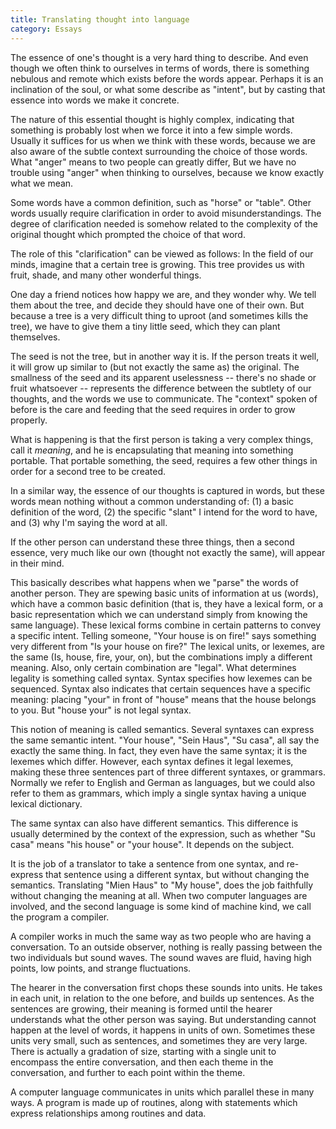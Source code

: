 ```yaml
---
title: Translating thought into language
category: Essays
---
```


The essence of one's thought is a very hard thing to describe.  And even
though we often think to ourselves in terms of words, there is something
nebulous and remote which exists before the words appear.  Perhaps it is
an inclination of the soul, or what some describe as "intent", but by
casting that essence into words we make it concrete.

The nature of this essential thought is highly complex, indicating that
something is probably lost when we force it into a few simple words.
Usually it suffices for us when we think with these words, because we
are also aware of the subtle context surrounding the choice of those
words.  What "anger" means to two people can greatly differ, But we have
no trouble using "anger" when thinking to ourselves, because we know
exactly what we mean.

Some words have a common definition, such as "horse" or "table".  Other
words usually require clarification in order to avoid misunderstandings.
The degree of clarification needed is somehow related to the complexity
of the original thought which prompted the choice of that word.

The role of this "clarification" can be viewed as follows: In the field
of our minds, imagine that a certain tree is growing.  This tree
provides us with fruit, shade, and many other wonderful things.

One day a friend notices how happy we are, and they wonder why.  We tell
them about the tree, and decide they should have one of their own.  But
because a tree is a very difficult thing to uproot (and sometimes kills
the tree), we have to give them a tiny little seed, which they can plant
themselves.

The seed is not the tree, but in another way it is.  If the person
treats it well, it will grow up similar to (but not exactly the same as)
the original.  The smallness of the seed and its apparent uselessness --
there's no shade or fruit whatsoever -- represents the difference
between the subtlety of our thoughts, and the words we use to
communicate.  The "context" spoken of before is the care and feeding
that the seed requires in order to grow properly.

What is happening is that the first person is taking a very complex
things, call it *meaning*, and he is encapsulating that meaning into
something portable.  That portable something, the seed, requires a few
other things in order for a second tree to be created.

In a similar way, the essence of our thoughts is captured in words, but
these words mean nothing without a common understanding of: (1) a basic
definition of the word, (2) the specific "slant" I intend for the word
to have, and (3) why I'm saying the word at all.

If the other person can understand these three things, then a second
essence, very much like our own (thought not exactly the same), will
appear in their mind.

This basically describes what happens when we "parse" the words of
another person.  They are spewing basic units of information at us
(words), which have a common basic definition (that is, they have a
lexical form, or a basic representation which we can understand simply
from knowing the same language).  These lexical forms combine in certain
patterns to convey a specific intent.  Telling someone, "Your house is
on fire!" says something very different from "Is your house on fire?"
The lexical units, or lexemes, are the same (Is, house, fire, your, on),
but the combinations imply a different meaning.  Also, only certain
combination are "legal".  What determines legality is something called
syntax.  Syntax specifies how lexemes can be sequenced.  Syntax also
indicates that certain sequences have a specific meaning: placing "your"
in front of "house" means that the house belongs to you.  But "house
your" is not legal syntax.

This notion of meaning is called semantics.  Several syntaxes can
express the same semantic intent.  "Your house", "Sein Haus", "Su casa",
all say the exactly the same thing.  In fact, they even have the same
syntax; it is the lexemes which differ.  However, each syntax defines it
legal lexemes, making these three sentences part of three different
syntaxes, or grammars.  Normally we refer to English and German as
languages, but we could also refer to them as grammars, which imply a
single syntax having a unique lexical dictionary.

The same syntax can also have different semantics.  This difference is
usually determined by the context of the expression, such as whether "Su
casa" means "his house" or "your house".  It depends on the subject.

It is the job of a translator to take a sentence from one syntax, and
re-express that sentence using a different syntax, but without changing
the semantics.  Translating "Mien Haus" to "My house", does the job
faithfully without changing the meaning at all.  When two computer
languages are involved, and the second language is some kind of machine
kind, we call the program a compiler.

A compiler works in much the same way as two people who are having a
conversation.  To an outside observer, nothing is really passing between
the two individuals but sound waves.  The sound waves are fluid, having
high points, low points, and strange fluctuations.

The hearer in the conversation first chops these sounds into units.  He
takes in each unit, in relation to the one before, and builds up
sentences.  As the sentences are growing, their meaning is formed until
the hearer understands what the other person was saying.  But
understanding cannot happen at the level of words, it happens in units
of own.  Sometimes these units very small, such as sentences, and
sometimes they are very large.  There is actually a gradation of size,
starting with a single unit to encompass the entire conversation, and
then each theme in the conversation, and further to each point within
the theme.

A computer language communicates in units which parallel these in many
ways.  A program is made up of routines, along with statements which
express relationships among routines and data.


